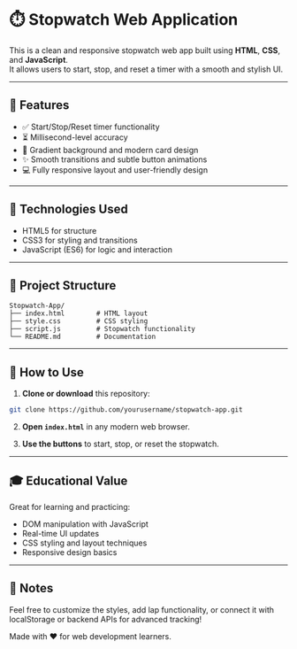# ⏱️ Stopwatch Web Application

This is a clean and responsive stopwatch web app built using **HTML**, **CSS**, and **JavaScript**.  
It allows users to start, stop, and reset a timer with a smooth and stylish UI.

---

## 🚀 Features

- ✅ Start/Stop/Reset timer functionality  
- ⏳ Millisecond-level accuracy  
- 🎨 Gradient background and modern card design  
- ✨ Smooth transitions and subtle button animations  
- 💻 Fully responsive layout and user-friendly design

---

## 🧰 Technologies Used

- HTML5 for structure  
- CSS3 for styling and transitions  
- JavaScript (ES6) for logic and interaction

---

## 📂 Project Structure

```
Stopwatch-App/
├── index.html        # HTML layout
├── style.css         # CSS styling
├── script.js         # Stopwatch functionality
└── README.md         # Documentation
```

---

## 🔧 How to Use

1. **Clone or download** this repository:

```bash
git clone https://github.com/yourusername/stopwatch-app.git
```

2. **Open `index.html`** in any modern web browser.

3. **Use the buttons** to start, stop, or reset the stopwatch.

---

## 🎓 Educational Value

Great for learning and practicing:

- DOM manipulation with JavaScript  
- Real-time UI updates  
- CSS styling and layout techniques  
- Responsive design basics

---

## 🙌 Notes

Feel free to customize the styles, add lap functionality, or connect it with localStorage or backend APIs for advanced tracking!

Made with ❤️ for web development learners.